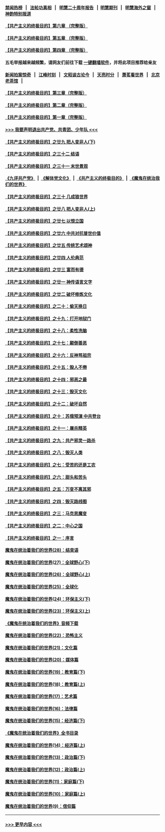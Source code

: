 #### [禁闻热榜](热点新闻.md?=0)  &nbsp;&nbsp;|&nbsp;&nbsp; [法轮功真相](https://github.com/gfw-breaker/truth/blob/master/README.md?=0) &nbsp;&nbsp;|&nbsp;&nbsp; [明慧二十周年报告](https://github.com/gfw-breaker/mh-reports/blob/master/README.md?=0) &nbsp;&nbsp;|&nbsp;&nbsp;[明慧期刊](https://github.com/gfw-breaker/mh-qikan) &nbsp;&nbsp;|&nbsp;&nbsp; [明慧海外之窗](https://github.com/gfw-breaker/mh-news/blob/master/README.md?=0) &nbsp;&nbsp;|&nbsp;&nbsp; [神韵特别报道](https://github.com/gfw-breaker/mh-news/blob/master/shenyun.md?=0)
#### [【共产主义的终极目的】第六章 （完整版）](../pages/nsc422/n11428913.md?t=03071603) 
#### [【共产主义的终极目的】第五章 （完整版）](../pages/nsc422/n11428912.md?t=03071603) 
#### [【共产主义的终极目的】第四章 （完整版）](../pages/nsc422/n11428907.md?t=03071603) 
#### 五毛举报越来越频繁，请网友们前往下载 [一键翻墙软件](https://github.com/gfw-breaker/ssr-accounts)，并将此项目推荐给亲友
#### [新闻拍案惊奇](https://github.com/gfw-breaker/banned-news/blob/master/pages/link4.md) &nbsp;&nbsp;|&nbsp;&nbsp; [江峰时刻](https://github.com/gfw-breaker/banned-news/blob/master/pages/link4.md) &nbsp;&nbsp;|&nbsp;&nbsp; [文昭谈古论今](https://github.com/gfw-breaker/banned-news/blob/master/pages/link4.md) &nbsp;&nbsp;|&nbsp;&nbsp; [天亮时分](https://github.com/gfw-breaker/banned-news/blob/master/pages/link4.md) &nbsp;&nbsp;|&nbsp;&nbsp; [萧茗看世界](https://github.com/gfw-breaker/banned-news/blob/master/pages/link4.md) &nbsp;&nbsp;|&nbsp;&nbsp; [北京老茶馆](https://github.com/gfw-breaker/banned-news/blob/master/pages/link4.md) &nbsp;&nbsp;|&nbsp;&nbsp; 
#### [【共产主义的终极目的】第三章（完整版）](../pages/nsc422/n11428848.md?t=03071603) 
#### [【共产主义的终极目的】第二章（完整版）](../pages/nsc422/n11428831.md?t=03071603) 
#### [【共产主义的终极目的】第一章（完整版）](../pages/nsc422/n11417651.md?t=03071603) 
#### [>>> 我要声明退出共产党、共青团、少年队 <<<](https://github.com/begood0513/goodnews/blob/master/quit/letter.md) 
#### [【共产主义的终极目的】之廿九 把人变非人(下)](../pages/nsc422/n11344140.md?t=03071603) 
#### [【共产主义的终极目的】之三十二 结语](../pages/nsc422/n11360535.md?t=03071603) 
#### [【共产主义的终极目的】之三十一 末世景观](../pages/nsc422/n11351129.md?t=03071603) 
#### [《九评共产党》](https://github.com/begood0513/9ping.md/blob/master/README.md) &nbsp;|&nbsp; [《解体党文化》](../../../../jtdwh.md/blob/master/README.md)  &nbsp;|&nbsp; [《共产主义的终极目的》](../../../../gczydzjmd.md/blob/master/README.md) &nbsp;|&nbsp; [《魔鬼在统治我们的世界》](../../../../mgztzwmdsj.md/blob/master/README.md) 
#### [【共产主义的终极目的】之三十 几成狼世界](../pages/nsc422/n11348280.md?t=03071603) 
#### [【共产主义的终极目的】之廿八 把人变非人(上)](../pages/nsc422/n11340492.md?t=03071603) 
#### [【共产主义的终极目的】之廿七 以恨立国](../pages/nsc422/n11336944.md?t=03071603) 
#### [【共产主义的终极目的】之廿六 中共对抗普世价值](../pages/nsc422/n11324785.md?t=03071603) 
#### [【共产主义的终极目的】之廿五 传统艺术颂神](../pages/nsc422/n11296396.md?t=03071603) 
#### [【共产主义的终极目的】之廿四 人伦典范](../pages/nsc422/n11296397.md?t=03071603) 
#### [【共产主义的终极目的】之廿三 富而有德](../pages/nsc422/n11283598.md?t=03071603) 
#### [【共产主义的终极目的】之廿一 神传语言文字](../pages/nsc422/n11263265.md?t=03071603) 
#### [【共产主义的终极目的】之廿二 破坏修炼文化](../pages/nsc422/n11245728.md?t=03071603) 
#### [【共产主义的终极目的】之二十：偷天换日](../pages/nsc422/n11238846.md?t=03071603) 
#### [【共产主义的终极目的】之十九：打开地狱门](../pages/nsc422/n11206376.md?t=03071603) 
#### [【共产主义的终极目的】之十八：柔性洗脑](../pages/nsc422/n11199994.md?t=03071603) 
#### [【共产主义的终极目的】之十七：颠倒善恶](../pages/nsc422/n11179782.md?t=03071603) 
#### [【共产主义的终极目的】之十六：反神骂祖宗](../pages/nsc422/n11166798.md?t=03071603) 
#### [【共产主义的终极目的】之十五：毁人不倦](../pages/nsc422/n11166792.md?t=03071603) 
#### [【共产主义的终极目的】之十四：邪恶之最](../pages/nsc422/n11150249.md?t=03071603) 
#### [【共产主义的终极目的】之十三：毁灭文化](../pages/nsc422/n11135227.md?t=03071603) 
#### [【共产主义的终极目的】之十二：破坏自然](../pages/nsc422/n11135214.md?t=03071603) 
#### [【共产主义的终极目的】之十：苏俄预演 中共登台](../pages/nsc422/n11118424.md?t=03071603) 
#### [【共产主义的终极目的】之十一：屠杀精英](../pages/nsc422/n11118442.md?t=03071603) 
#### [【共产主义的终极目的】之九：共产邪灵一路杀](../pages/nsc422/n11114139.md?t=03071603) 
#### [【共产主义的终极目的】之八：毁灭人类](../pages/nsc422/n11108503.md?t=03071603) 
#### [【共产主义的终极目的】之七：受苦的还是工农](../pages/nsc422/n11101809.md?t=03071603) 
#### [【共产主义的终极目的】之六：甜头和苦头](../pages/nsc422/n11096971.md?t=03071603) 
#### [【共产主义的终极目的】之五：万变不离其邪](../pages/nsc422/n11091285.md?t=03071603) 
#### [【共产主义的终极目的】之四：毁灭路线图](../pages/nsc422/n11086284.md?t=03071603) 
#### [【共产主义的终极目的】之三：马克思魔变](../pages/nsc422/n11061941.md?t=03071603) 
#### [【共产主义的终极目的】之二：中心之国](../pages/nsc422/n11047728.md?t=03071603) 
#### [【共产主义的终极目的】之一：序言](../pages/nsc422/n11086077.md?t=03071603) 
#### [魔鬼在统治着我们的世界(28)：结束语](../pages/nsc422/n10936246.md?t=03071603) 
#### [魔鬼在统治着我们的世界(27)：全球野心(下)](../pages/nsc422/n10928319.md?t=03071603) 
#### [魔鬼在统治着我们的世界(26)：全球野心(上)](../pages/nsc422/n10900318.md?t=03071603) 
#### [魔鬼在统治着我们的世界(25)：全球化](../pages/nsc422/n10788205.md?t=03071603) 
#### [魔鬼在统治着我们的世界(24)：环保主义(下)](../pages/nsc422/n10695307.md?t=03071603) 
#### [魔鬼在统治着我们的世界(23)：环保主义(上)](../pages/nsc422/n10688613.md?t=03071603) 
#### [《魔鬼在统治着我们的世界》音频下载](../pages/nsc422/n10635553.md?t=03071603) 
#### [魔鬼在统治着我们的世界(22)：恐怖主义](../pages/nsc422/n10614727.md?t=03071603) 
#### [魔鬼在统治着我们的世界(21)：文化篇](../pages/nsc422/n10597706.md?t=03071603) 
#### [魔鬼在统治着我们的世界(20)：媒体篇](../pages/nsc422/n10586579.md?t=03071603) 
#### [魔鬼在统治着我们的世界(19)：教育篇(下)](../pages/nsc422/n10564808.md?t=03071603) 
#### [魔鬼在统治着我们的世界(18)：教育篇(上)](../pages/nsc422/n10526970.md?t=03071603) 
#### [魔鬼在统治着我们的世界(17)：艺术篇](../pages/nsc422/n10499093.md?t=03071603) 
#### [魔鬼在统治着我们的世界(16)：法律篇](../pages/nsc422/n10485969.md?t=03071603) 
#### [魔鬼在统治着我们的世界(15)：经济篇(下)](../pages/nsc422/n10469975.md?t=03071603) 
#### [《魔鬼在统治着我们的世界》全书目录](../pages/nsc422/n10464261.md?t=03071603) 
#### [魔鬼在统治着我们的世界(14)：经济篇(上)](../pages/nsc422/n10457370.md?t=03071603) 
#### [魔鬼在统治着我们的世界(13)：政治篇(下)](../pages/nsc422/n10448270.md?t=03071603) 
#### [魔鬼在统治着我们的世界(12)：政治篇(上)](../pages/nsc422/n10444576.md?t=03071603) 
#### [魔鬼在统治着我们的世界(11)：家庭篇(下)](../pages/nsc422/n10440961.md?t=03071603) 
#### [魔鬼在统治着我们的世界(10)：家庭篇(上)](../pages/nsc422/n10435448.md?t=03071603) 
#### [魔鬼在统治着我们的世界(9)：信仰篇](../pages/nsc422/n10432159.md?t=03071603) 

----
#### [ >>> 更早内容 <<< ](../indexes/nsc422-earlier.md)
